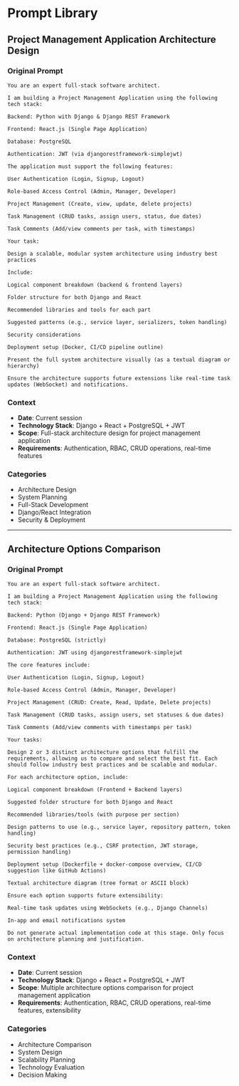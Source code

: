 # Prompt Library

## Project Management Application Architecture Design

### Original Prompt
```
You are an expert full-stack software architect.

I am building a Project Management Application using the following tech stack:

Backend: Python with Django & Django REST Framework

Frontend: React.js (Single Page Application)

Database: PostgreSQL

Authentication: JWT (via djangorestframework-simplejwt)

The application must support the following features:

User Authentication (Login, Signup, Logout)

Role-based Access Control (Admin, Manager, Developer)

Project Management (Create, view, update, delete projects)

Task Management (CRUD tasks, assign users, status, due dates)

Task Comments (Add/view comments per task, with timestamps)

Your task:

Design a scalable, modular system architecture using industry best practices

Include:

Logical component breakdown (backend & frontend layers)

Folder structure for both Django and React

Recommended libraries and tools for each part

Suggested patterns (e.g., service layer, serializers, token handling)

Security considerations

Deployment setup (Docker, CI/CD pipeline outline)

Present the full system architecture visually (as a textual diagram or hierarchy)

Ensure the architecture supports future extensions like real-time task updates (WebSocket) and notifications.
```

### Context
- **Date**: Current session
- **Technology Stack**: Django + React + PostgreSQL + JWT
- **Scope**: Full-stack architecture design for project management application
- **Requirements**: Authentication, RBAC, CRUD operations, real-time features

### Categories
- Architecture Design
- System Planning
- Full-Stack Development
- Django/React Integration
- Security & Deployment

---

## Architecture Options Comparison

### Original Prompt
```
You are an expert full-stack software architect.

I am building a Project Management Application using the following tech stack:

Backend: Python (Django + Django REST Framework)

Frontend: React.js (Single Page Application)

Database: PostgreSQL (strictly)

Authentication: JWT using djangorestframework-simplejwt

The core features include:

User Authentication (Login, Signup, Logout)

Role-based Access Control (Admin, Manager, Developer)

Project Management (CRUD: Create, Read, Update, Delete projects)

Task Management (CRUD tasks, assign users, set statuses & due dates)

Task Comments (Add/view comments with timestamps per task)

Your tasks:

Design 2 or 3 distinct architecture options that fulfill the requirements, allowing us to compare and select the best fit. Each should follow industry best practices and be scalable and modular.

For each architecture option, include:

Logical component breakdown (Frontend + Backend layers)

Suggested folder structure for both Django and React

Recommended libraries/tools (with purpose per section)

Design patterns to use (e.g., service layer, repository pattern, token handling)

Security best practices (e.g., CSRF protection, JWT storage, permission handling)

Deployment setup (Dockerfile + docker-compose overview, CI/CD suggestion like GitHub Actions)

Textual architecture diagram (tree format or ASCII block)

Ensure each option supports future extensibility:

Real-time task updates using WebSockets (e.g., Django Channels)

In-app and email notifications system

Do not generate actual implementation code at this stage. Only focus on architecture planning and justification.
```

### Context
- **Date**: Current session
- **Technology Stack**: Django + React + PostgreSQL + JWT
- **Scope**: Multiple architecture options comparison for project management application
- **Requirements**: Authentication, RBAC, CRUD operations, real-time features, extensibility

### Categories
- Architecture Comparison
- System Design
- Scalability Planning
- Technology Evaluation
- Decision Making 